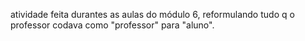 atividade feita durantes as aulas do módulo 6, reformulando tudo q o professor codava como "professor" para "aluno".
